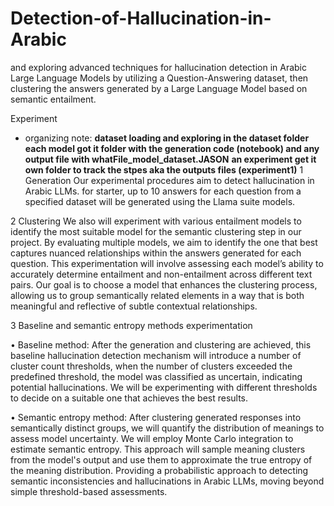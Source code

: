 # Detection-of-Hallucination-in-Arabic
and exploring advanced techniques for hallucination detection in Arabic Large Language Models by utilizing a Question-Answering dataset, then clustering the answers generated by a Large Language Model based on semantic entailment. 

Experiment
- organizing note:
**dataset loading and exploring in the dataset folder**
 **each model got it folder with the generation code (notebook) and any output file with whatFile_model_dataset.JASON**
**an experiment get it own folder to track the stpes aka the outputs files (experiment1)**
1 Generation
Our experimental procedures aim to detect hallucination in Arabic LLMs. for starter, up to 10 answers for each question from a specified dataset will be generated using the Llama suite models.  

2 Clustering
We also will experiment with various entailment models to identify the most suitable model for the semantic clustering step in our project. By evaluating multiple models, we aim to identify the one that best captures nuanced relationships within the answers generated for each question. This experimentation will involve assessing each model’s ability to accurately determine entailment and non-entailment across different text pairs. Our goal is to choose a model that enhances the clustering process, allowing us to group semantically related elements in a way that is both meaningful and reflective of subtle contextual relationships.

3 Baseline and semantic entropy methods experimentation

•	Baseline method: After the generation and clustering are achieved,  this baseline hallucination detection mechanism will introduce a number of cluster count thresholds, when the number of clusters exceeded the predefined threshold, the model was classified as uncertain, indicating potential hallucinations. We will be experimenting with different thresholds to decide on a suitable one that achieves the best results. 

•	Semantic entropy method: After clustering generated responses into semantically distinct groups, we will quantify the distribution of meanings to assess model uncertainty. We will employ Monte Carlo integration to estimate semantic entropy. This approach will sample meaning clusters from the model's output and use them to approximate the true entropy of the meaning distribution. Providing a probabilistic approach to detecting semantic inconsistencies and hallucinations in Arabic LLMs, moving beyond simple threshold-based assessments.



